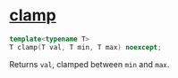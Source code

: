 # [clamp](clamp.hpp)

```cpp
template<typename T>
T clamp(T val, T min, T max) noexcept;
```

Returns `val`, clamped between `min` and `max`.
